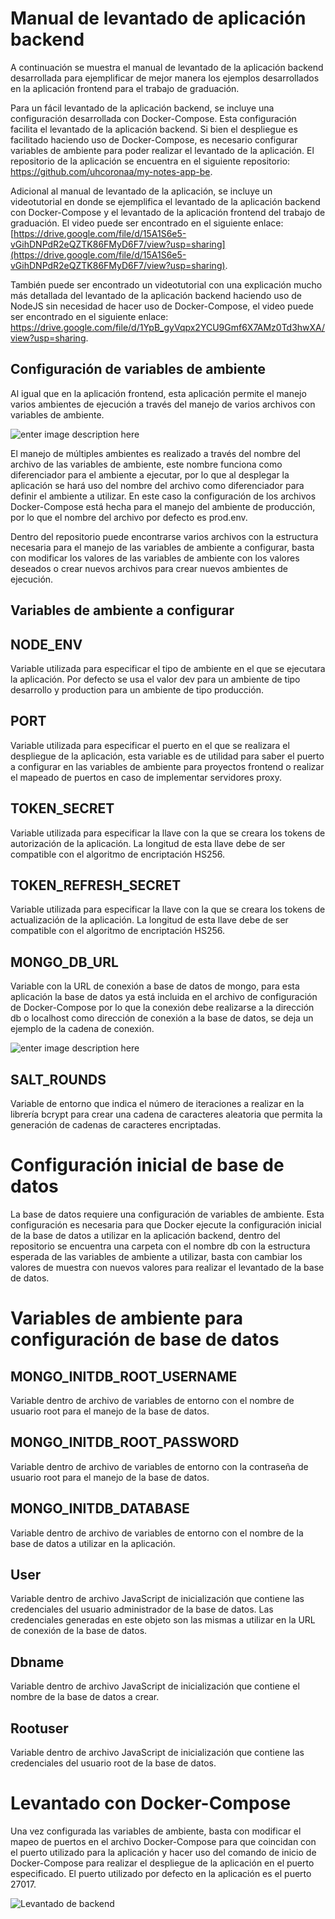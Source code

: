 # Manual de levantado de aplicación backend

A continuación se muestra el manual de levantado de la aplicación backend desarrollada para ejemplificar de mejor manera los ejemplos desarrollados en la aplicación frontend para el trabajo de graduación.

Para un fácil levantado de la aplicación backend, se incluye una configuración desarrollada con Docker-Compose. Esta configuración facilita el levantado de la aplicación backend. Si bien el despliegue es facilitado haciendo uso de Docker-Compose, es necesario configurar variables de ambiente para poder realizar el levantado de la aplicación. El repositorio de la aplicación se encuentra en el siguiente repositorio: https://github.com/uhcoronaa/my-notes-app-be.

Adicional al manual de levantado de la aplicación, se incluye un videotutorial en donde se ejemplifica el levantado de la aplicación backend con Docker-Compose y el levantado de la aplicación frontend del trabajo de graduación. El video puede ser encontrado en el siguiente enlace: [https://drive.google.com/file/d/15A1S6e5-vGihDNPdR2eQZTK86FMyD6F7/view?usp=sharing](https://drive.google.com/file/d/15A1S6e5-vGihDNPdR2eQZTK86FMyD6F7/view?usp=sharing).

También puede ser encontrado un videotutorial con una explicación mucho más detallada del levantado de la aplicación backend haciendo uso de NodeJS sin necesidad de hacer uso de Docker-Compose, el video puede ser encontrado en el siguiente enlace: https://drive.google.com/file/d/1YpB_gyVqpx2YCU9Gmf6X7AMz0Td3hwXA/view?usp=sharing.

## Configuración de variables de ambiente

Al igual que en la aplicación frontend, esta aplicación permite el manejo varios ambientes de ejecución a través del manejo de varios archivos con variables de ambiente.

![enter image description here](https://drive.google.com/uc?export=view&id=1LNocok7kELu9bDdEvxaRhTqJYDTMH-HN)

El manejo de múltiples ambientes es realizado a través del nombre del archivo de las variables de ambiente, este nombre funciona como diferenciador para el ambiente a ejecutar, por lo que al desplegar la aplicación se hará uso del nombre del archivo como diferenciador para definir el ambiente a utilizar. En este caso la configuración de los archivos Docker-Compose está hecha para el  manejo del ambiente de producción, por lo que el nombre del archivo por defecto es prod.env.

Dentro del repositorio puede encontrarse varios archivos con la estructura necesaria para el manejo de las variables de ambiente a configurar, basta con modificar los valores de las variables de ambiente con los valores deseados o crear nuevos archivos para crear nuevos ambientes de ejecución.

## Variables de ambiente a configurar

## NODE_ENV

Variable utilizada para especificar el tipo de ambiente en el que se ejecutara la aplicación. Por defecto se usa el valor dev para un ambiente de tipo desarrollo y production para un ambiente de tipo producción.

## PORT

Variable utilizada para especificar el puerto en el que se realizara el despliegue de la aplicación, esta variable es de utilidad para saber el puerto a configurar en las variables de ambiente para proyectos frontend o realizar el mapeado de puertos en caso de implementar servidores proxy.

## TOKEN_SECRET

Variable utilizada para especificar la llave con la que se creara los tokens de autorización de la aplicación. La longitud de esta llave debe de ser compatible con el algoritmo de encriptación HS256.

## TOKEN_REFRESH_SECRET

Variable utilizada para especificar la llave con la que se creara los tokens de actualización de la aplicación. La longitud de esta llave debe de ser compatible con el algoritmo de encriptación HS256.

## MONGO_DB_URL

Variable con la URL de conexión a base de datos de mongo, para esta aplicación la base de datos ya está incluida en el archivo de configuración de Docker-Compose por lo que la conexión debe realizarse a la dirección db o localhost como dirección de conexión a la base de datos, se deja un ejemplo de la cadena de conexión.

![enter image description here](https://drive.google.com/uc?export=view&id=1-cqdys3lK3Bxaf7kXjcoqh-Cx8ao2vRJ)

## SALT_ROUNDS

Variable de entorno que indica el número de iteraciones a realizar en la librería bcrypt para crear una cadena de caracteres aleatoria que permita la generación de cadenas de caracteres encriptadas.

# Configuración inicial de base de datos

La base de datos requiere una configuración de variables de ambiente. Esta configuración es necesaria para que Docker ejecute la configuración inicial de la base de datos a utilizar en la aplicación backend, dentro del repositorio se encuentra una carpeta con el nombre db con la estructura esperada de las variables de ambiente a utilizar, basta con cambiar los valores de muestra con nuevos valores para realizar el levantado de la base de datos.

# Variables de ambiente para configuración de base de datos

## MONGO_INITDB_ROOT_USERNAME

Variable dentro de archivo de variables de entorno con el nombre de usuario root para el manejo de la base de datos.

## MONGO_INITDB_ROOT_PASSWORD

Variable dentro de archivo de variables de entorno con la contraseña de usuario root para el manejo de la base de datos.

## MONGO_INITDB_DATABASE

Variable dentro de archivo de variables de entorno con el nombre de la base de datos a utilizar en la aplicación.

## User

Variable dentro de archivo JavaScript de inicialización que contiene las credenciales del usuario administrador de la base de datos. Las credenciales generadas en este objeto son las mismas a utilizar en la URL de conexión de la base de datos.

## Dbname

Variable dentro de archivo JavaScript de inicialización que contiene el nombre de la base de datos a crear.

## Rootuser

Variable dentro de archivo JavaScript de inicialización que contiene las credenciales del usuario root de la base de datos.

# Levantado con Docker-Compose

Una vez configurada las variables de ambiente, basta con modificar el mapeo de puertos en el archivo Docker-Compose para que coincidan con el puerto utilizado para la aplicación y hacer uso del comando de inicio de Docker-Compose para realizar el despliegue de la aplicación en el puerto especificado. El puerto utilizado por defecto en la aplicación es el puerto 27017.

![Levantado de backend](https://drive.google.com/uc?export=view&id=1fSDxJ4eIFGdzqeyzuZDH2NPF6p4DEHER)